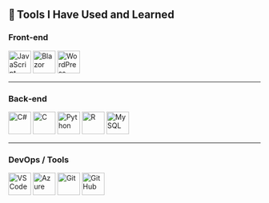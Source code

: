 ## 🚀 Tools I Have Used and Learned

### Front‑end
<img src="https://cdn.jsdelivr.net/gh/devicons/devicon/icons/javascript/javascript-original.svg" alt="JavaScript" width="45" height="45"/> <img src="https://cdn.jsdelivr.net/gh/devicons/devicon/icons/blazor/blazor-original.svg" alt="Blazor" width="45" height="45"/> <img src="https://cdn.jsdelivr.net/gh/devicons/devicon/icons/wordpress/wordpress-original.svg" alt="WordPress" width="45" height="45"/>

---

### Back‑end
<img src="https://cdn.jsdelivr.net/gh/devicons/devicon/icons/csharp/csharp-original.svg" alt="C#" width="45" height="45"/> <img src="https://cdn.jsdelivr.net/gh/devicons/devicon/icons/c/c-original.svg" alt="C" width="45" height="45"/> <img src="https://cdn.jsdelivr.net/gh/devicons/devicon/icons/python/python-original.svg" alt="Python" width="45" height="45"/> <img src="https://cdn.jsdelivr.net/gh/devicons/devicon/icons/r/r-original.svg" alt="R" width="45" height="45"/> <img src="https://cdn.jsdelivr.net/gh/devicons/devicon/icons/mysql/mysql-original.svg" alt="MySQL" width="45" height="45"/>

---

### DevOps / Tools
<img src="https://cdn.jsdelivr.net/gh/devicons/devicon/icons/vscode/vscode-original.svg" alt="VSCode" width="45" height="45"/> <img src="https://cdn.jsdelivr.net/gh/devicons/devicon/icons/azure/azure-original.svg" alt="Azure" width="45" height="45"/> <img src="https://cdn.jsdelivr.net/gh/devicons/devicon/icons/git/git-original.svg" alt="Git" width="45" height="45"/> <img src="https://cdn.jsdelivr.net/gh/devicons/devicon/icons/github/github-original.svg" alt="GitHub" width="45" height="45"/>

